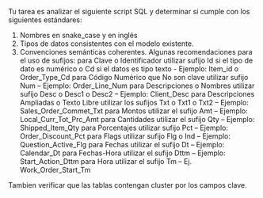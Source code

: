 Tu tarea es analizar el siguiente script SQL y determinar si cumple con los siguientes estándares:
1. Nombres en snake_case y en inglés
2. Tipos de datos consistentes con el modelo existente.
3. Convenciones semánticas coherentes.
Algunas recomendaciones para el uso de sufijos:
para Clave o Identificador utilizar sufijo Id si el tipo de dato es numérico o Cd si el datos es tipo texto - Ejemplo: Item_id o Order_Type_Cd
para Código Numérico que No son clave utilizar sufijo Num – Ejemplo: Order_Line_Num
para Descripciones o Nombres utilizar sufijo Desc o Desc1 o Desc2 – Ejemplo: Client_Desc
para Descripciones Ampliadas o Texto Libre utilizar los sufijos Txt o Txt1 o Txt2 – Ejemplo: Sales_Order_Commet_Txt
para Montos utilizar el sufijo Amt – Ejemplo: Local_Curr_Tot_Prc_Amt
para Cantidades utilizar el sufijo Qty – Ejemplo: Shipped_Item_Qty
para Porcentajes utilizar sufijo Pct – Ejemplo: Order_Discount_Pct
para Flags utilizar sufijo Flg o Ind – Ejemplo: Question_Active_Flg
para Fechas utilizar el sufijo Dt – Ejemplo: Calendar_Dt
para Fechas-Hora utilizar el sufijo Dttm – Ejemplo: Start_Action_Dttm
para Hora utilizar el sufijo Tm – Ej. Work_Order_Start_Tm

Tambien verificar que las tablas contengan cluster por los campos clave.

